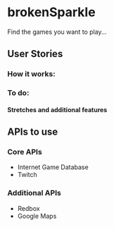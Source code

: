 # brokenSparkle
Find the games you want to play...

## User Stories

### How it works:

### To do:

#### Stretches and additional features

## APIs to use

### Core APIs
* Internet Game Database
* Twitch

### Additional APIs
* Redbox
* Google Maps